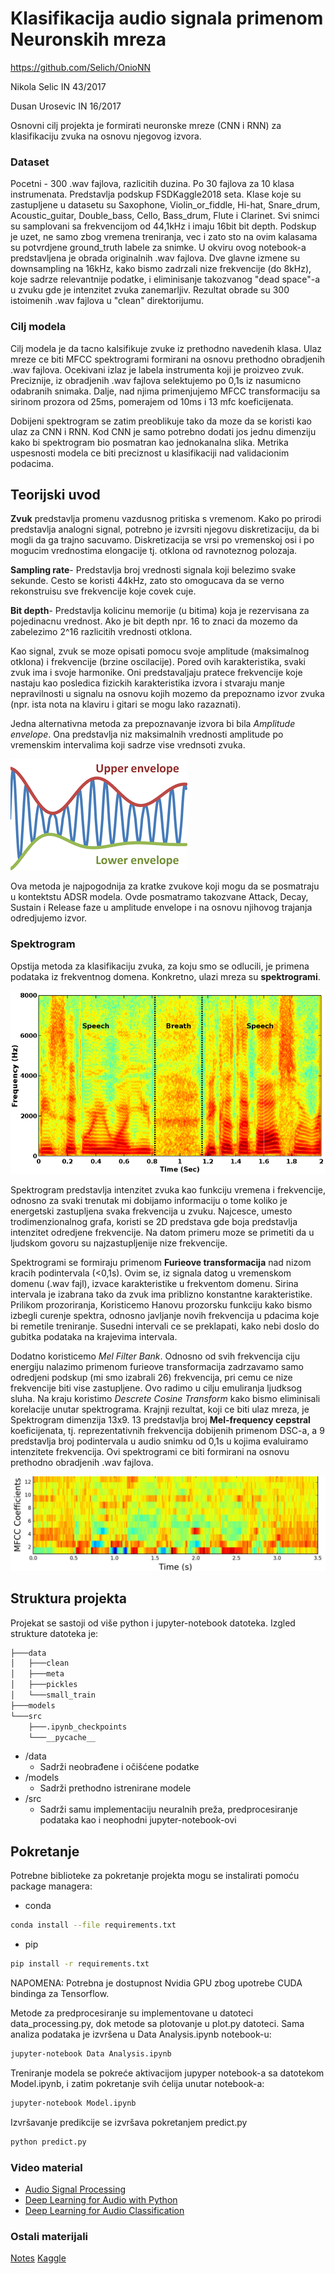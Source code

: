 # Klasifikacija audio signala primenom Neuronskih mreza
https://github.com/Selich/OnioNN

Nikola Selic IN 43/2017

Dusan Urosevic IN 16/2017

Osnovni cilj projekta je formirati neuronske mreze (CNN i RNN) za klasifikaciju zvuka na osnovu njegovog izvora. 

### Dataset
Pocetni - 300 .wav fajlova, razlicitih duzina. Po 30 fajlova za 10 klasa instrumenata. 
Predstavlja podskup FSDKaggle2018 seta. Klase koje su zastupljene u datasetu su Saxophone, Violin_or_fiddle, Hi-hat, Snare_drum, Acoustic_guitar, Double_bass, Cello, Bass_drum, Flute i Clarinet. Svi snimci su samplovani sa frekvencijom od 44,1kHz i imaju 16bit bit depth. Podskup je uzet, ne samo zbog vremena treniranja, vec i zato sto na ovim kalasama su potvrdjene ground_truth labele za snimke. U okviru ovog notebook-a predstavljena je obrada originalnih .wav fajlova. Dve glavne izmene su downsampling na 16kHz, kako bismo zadrzali nize frekvencije (do 8kHz), koje sadrze relevantnije podatke, i eliminisanje takozvanog "dead space"-a u zvuku gde je intenzitet zvuka zanemarljiv. Rezultat obrade su 300 istoimenih .wav fajlova u "clean" direktorijumu.

### Cilj modela 
Cilj modela je da tacno kalsifikuje zvuke iz prethodno navedenih klasa. Ulaz mreze ce biti MFCC spektrogrami formirani na osnovu prethodno obradjenih .wav fajlova. Ocekivani izlaz je labela instrumenta koji je proizveo zvuk. Preciznije, iz obradjenih .wav fajlova selektujemo po 0,1s iz nasumicno odabranih snimaka. Dalje, nad njima primenjujemo MFCC transformaciju sa sirinom prozora od 25ms, pomerajem od 10ms i 13 mfc koeficijenata. 

Dobijeni spektrogram se zatim preoblikuje tako da moze da se koristi kao ulaz za CNN i RNN. Kod CNN je samo potrebno dodati jos jednu dimenziju kako bi  spektrogram bio posmatran kao jednokanalna slika. Metrika uspesnosti modela ce biti preciznost u klasifikaciji nad validacionim podacima.

##  Teorijski uvod
**Zvuk** predstavlja promenu vazdusnog pritiska s vremenom. Kako po prirodi predstavlja analogni signal, potrebno je izvrsiti njegovu diskretizaciju, da bi mogli da ga trajno sacuvamo. Diskretizacija se vrsi po vremenskoj osi i po mogucim vrednostima elongacije tj. otklona od ravnoteznog polozaja.

**Sampling rate**- Predstavlja broj vrednosti signala koji belezimo svake sekunde. Cesto se koristi 44kHz, zato sto omogucava da se verno rekonstruisu sve frekvencije koje covek cuje.

**Bit depth**- Predstavlja kolicinu memorije (u bitima) koja je rezervisana za pojedinacnu vrednost. Ako je bit depth npr. 16 to znaci da mozemo da zabelezimo 2^16 razlicitih vrednosti otklona.

Kao signal, zvuk se moze opisati pomocu svoje amplitude (maksimalnog otklona) i frekvencije (brzine oscilacije). Pored ovih karakteristika, svaki zvuk ima i svoje harmonike. Oni predstavaljaju pratece frekvencije koje nastaju kao posledica fizickih karakteristika izvora i stvaraju manje nepravilnosti u signalu na osnovu kojih mozemo da prepoznamo izvor zvuka (npr. ista nota na klaviru i gitari se mogu lako razaznati).  

Jedna alternativna metoda za prepoznavanje izvora bi bila *Amplitude envelope*. Ona predstavlja niz maksimalnih vrednosti amplitude po vremenskim intervalima koji sadrze vise vrednsoti zvuka. 

![envelope_placeholder](./src/envelope.png)

Ova metoda je najpogodnija za kratke zvukove koji mogu da se posmatraju u kontektstu ADSR modela. Ovde posmatramo takozvane Attack, Decay, Sustain i Release faze u amplitude envelope i na osnovu njihovog trajanja odredjujemo izvor.

### Spektrogram
Opstija metoda za klasifikaciju zvuka, za koju smo se odlucili, je primena podataka iz frekventnog domena. Konkretno, ulazi  mreza su **spektrogrami**. 

![spec_placeholder](./src/spectrogram.png)

Spektrogram predstavlja intenzitet zvuka kao funkciju vremena i frekvencije, odnosno za svaki trenutak mi dobijamo informaciju o tome koliko je energetski zastupljena svaka frekvencija u zvuku. Najcesce, umesto trodimenzionalnog grafa, koristi se 2D predstava gde boja predstavlja intenzitet odredjene frekvencije. Na datom primeru moze se primetiti da u ljudskom govoru su najzastupljenije nize frekvencije.

Spektrogrami se formiraju primenom **Furieove transformacija** nad nizom kracih podintervala (<0,1s). Ovim se, iz signala datog u vremenskom domenu (.wav fajl), izvace karakteristike u frekventom domenu. Sirina intervala je izabrana tako da zvuk ima priblizno konstantne karakteristike. Prilikom prozoriranja, Koristicemo Hanovu prozorsku funkciju kako bismo izbegli curenje spektra, odnosno javljanje novih frekvencija u pdacima koje bi remetile treniranje. Susedni intervali ce se preklapati, kako nebi doslo do gubitka podataka na krajevima intervala. 

Dodatno koristicemo *Mel Filter Bank*. Odnosno od svih frekvencija ciju energiju nalazimo primenom furieove transformacija zadrzavamo samo odredjeni podskup (mi smo izabrali 26) frekvencija, pri cemu ce nize frekvencije biti vise zastupljene. Ovo radimo u cilju emuliranja ljudksog sluha. Na kraju koristimo *Descrete Cosine Transform* kako bismo eliminisali korelacije unutar spektrograma. Krajnji rezultat, koji ce biti ulaz mreza, je Spektrogram dimenzija 13x9. 13 predstavlja broj **Mel-frequency cepstral** koeficijenata, tj. reprezentativnih frekvencija dobijenih primenom DSC-a, a 9 predstavlja broj podintervala u audio snimku od 0,1s u kojima evaluiramo intenzitete frekvencija. Ovi spektrogrami ce biti formirani na osnovu prethodno obradjenih .wav fajlova. 

![mfcc_placeholder](./src/mfcc.jpeg)

## Struktura projekta

Projekat se sastoji od više python i jupyter-notebook datoteka. Izgled strukture datoteka je:

```bash
├───data
│   ├───clean
│   ├───meta
│   ├───pickles
│   └───small_train
├───models
└───src
    ├───.ipynb_checkpoints
    └───__pycache__
```

- /data
    - Sadrži neobrađene i očišćene podatke
- /models
    - Sadrži prethodno istrenirane modele
- /src
    - Sadrži samu implementaciju neuralnih preža, predprocesiranje podataka kao i neophodni jupyter-notebook-ovi

## Pokretanje

Potrebne biblioteke za pokretanje projekta mogu se instalirati pomoću package managera:
- conda
```bash
conda install --file requirements.txt
```

- pip
```bash
pip install -r requirements.txt
```

NAPOMENA: Potrebna je dostupnost Nvidia GPU zbog upotrebe CUDA bindinga za Tensorflow.

Metode za predprocesiranje su implementovane u datoteci data_processing.py, dok metode sa plotovanje u plot.py datoteci. Sama analiza podataka je izvršena u Data Analysis.ipynb notebook-u:
```bash
jupyter-notebook Data Analysis.ipynb
```

Treniranje modela se pokreće aktivacijom jupyper notebook-a sa datotekom Model.ipynb, i zatim pokretanje svih ćelija unutar notebook-a:
```bash
jupyter-notebook Model.ipynb
```

Izvršavanje predikcije se izvršava pokretanjem predict.py
```bash
python predict.py
```

### Video material
- [Audio Signal Processing](https://www.youtube.com/playlist?list=PL-wATfeyAMNqIee7cH3q1bh4QJFAaeNv0)
- [Deep Learning for Audio with Python](https://www.youtube.com/watch?v=fMqL5vckiU0&list=PL-wATfeyAMNrtbkCNsLcpoAyBBRJZVlnf)
- [Deep Learning for Audio Classification](https://www.youtube.com/watch?v=Z7YM-HAz-IY&list=PLhA3b2k8R3t2Ng1WW_7MiXeh1pfQJQi_P)

### Ostali materijali

[Notes](https://docs.google.com/document/d/1TwMF-A1KDAO62_rVFWCpWVGNhkPmtN_4y_vy368_los/edit)
[Kaggle](https://www.kaggle.com/selich/ori-classification-of-sounds-using-cnn)

